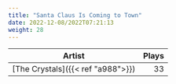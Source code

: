 ```yaml
---
title: "Santa Claus Is Coming to Town"
date: 2022-12-08/2022T07:21:13
weight: 28
---
```




 Artist | Plays 
----- | -----:
[The Crystals]({{< ref "a988">}}) | 33
